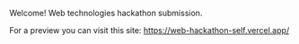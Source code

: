 Welcome!
Web technologies hackathon submission.

For a preview you can visit this site: https://web-hackathon-self.vercel.app/
